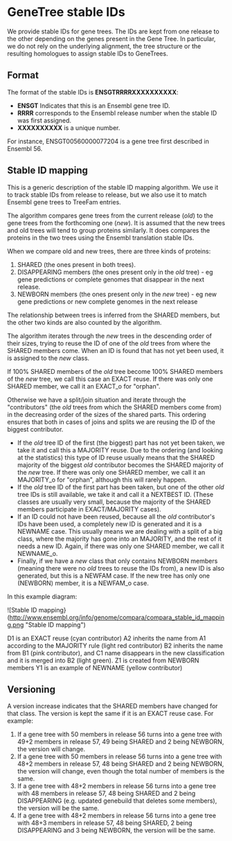 # GeneTree stable IDs

We provide stable IDs for gene trees. The IDs are kept from one release to the other depending on the genes present in the Gene Tree. In particular, we do not rely on the underlying alignment, the tree structure or the resulting homologues to assign stable IDs to GeneTrees.

## Format

The format of the stable IDs is **ENSGTRRRRXXXXXXXXXX**:
* **ENSGT** Indicates that this is an Ensembl gene tree ID.
* **RRRR** corresponds to the Ensembl release number when the stable ID was first assigned.
* **XXXXXXXXXX** is a unique number.

For instance, ENSGT00560000077204 is a gene tree first described in Ensembl 56.

## Stable ID mapping

This is a generic description of the stable ID mapping algorithm. We use it to track stable IDs from release to release, but we also use it to match Ensembl gene trees to TreeFam entries.

The algorithm compares gene trees from the current release (*old*) to the gene trees from the forthcoming one (*new*). It is assumed that the new trees and old trees will tend to group proteins similarly. It does compares the proteins in the two trees using the Ensembl translation stable IDs.

When we compare old and new trees, there are three kinds of proteins:
1. SHARED (the ones present in both trees).
2. DISAPPEARING members (the ones present only in the *old* tree) - eg gene predictions or complete genomes that disappear in the next release.
3. NEWBORN members (the ones present only in the *new* tree) - eg new gene predictions or new complete genomes in the next release

The relationship between trees is inferred from the SHARED members, but the other two kinds are also counted by the algorithm.

The algorithm iterates through the *new* trees in the descending order of their sizes, trying to reuse the ID of one of the *old* trees from where the SHARED members come. When an ID is found that has not yet been used, it is assigned to the *new* class.

If 100% SHARED members of the *old* tree become 100% SHARED members of the *new* tree, we call this case an EXACT reuse. If there was only one SHARED member, we call it an EXACT_o for "orphan".

Otherwise we have a split/join situation and iterate through the "contributors" (the *old* trees from which the SHARED members come from) in the decreasing order of the sizes of the shared parts. This ordering ensures that both in cases of joins and splits we are reusing the ID of the biggest contributor.

* If the *old* tree ID of the first (the biggest) part has not yet been taken, we take it and call this a MAJORITY reuse. Due to the ordering (and looking at the statistics) this type of ID reuse usually means that the SHARED majority of the biggest *old* contributor becomes the SHARED majority of the *new* tree. If there was only one SHARED member, we call it an MAJORITY_o for "orphan", although this will rarely happen.
* If the *old* tree ID of the first part has been taken, but one of the other *old* tree IDs is still available, we take it and call it a NEXTBEST ID. (These classes are usually very small, because the majority of the SHARED members participate in EXACT/MAJORITY cases).
* If an ID could not have been reused, because all the *old* contributor's IDs have been used, a completely new ID is generated and it is a NEWNAME case. This usually means we are dealing with a split of a big class, where the majority has gone into an MAJORITY, and the rest of it needs a new ID. Again, if there was only one SHARED member, we call it NEWNAME_o.
* Finally, if we have a *new* class that only contains NEWBORN members (meaning there were no *old* trees to reuse the IDs from), a new ID is also generated, but this is a NEWFAM case. If the new tree has only one (NEWBORN) member, it is a NEWFAM_o case.

In this example diagram:

![Stable ID mapping}(http://www.ensembl.org/info/genome/compara/compara_stable_id_mapping.png "Stable ID mapping")

D1 is an EXACT reuse (cyan contributor)
A2 inherits the name from A1 according to the MAJORITY rule (light red contributor)
B2 inherits the name from B1 (pink contributor), and C1 name disappears in the new classification and it is merged into B2 (light green).
Z1 is created from NEWBORN members
Y1 is an example of NEWNAME (yellow contributor)

## Versioning

A version increase indicates that the SHARED members have changed for that class. The version is kept the same if it is an EXACT reuse case. For example:

1. If a gene tree with 50 members in release 56 turns into a gene tree with 49+2 members in release 57, 49 being SHARED and 2 being NEWBORN, the version will change.
2. If a gene tree with 50 members in release 56 turns into a gene tree with 48+2 members in release 57, 48 being SHARED and 2 being NEWBORN, the version will change, even though the total number of members is the same.
3. If a gene tree with 48+2 members in release 56 turns into a gene tree with 48 members in release 57, 48 being SHARED and 2 being DISAPPEARING (e.g. updated genebuild that deletes some members), the version will be the same.
4. If a gene tree with 48+2 members in release 56 turns into a gene tree with 48+3 members in release 57, 48 being SHARED, 2 being DISAPPEARING and 3 being NEWBORN, the version will be the same.

